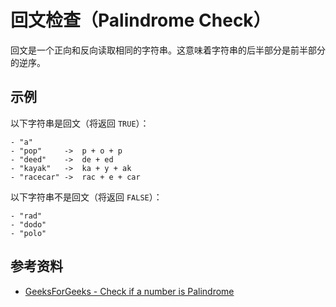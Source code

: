 # 回文检查（Palindrome Check）

回文是一个正向和反向读取相同的字符串。这意味着字符串的后半部分是前半部分的逆序。

## 示例

以下字符串是回文（将返回 `TRUE`）：

```
- "a"
- "pop"     ->  p + o + p
- "deed"    ->  de + ed
- "kayak"   ->  ka + y + ak
- "racecar" ->  rac + e + car
```

以下字符串不是回文（将返回 `FALSE`）：

```
- "rad"
- "dodo"
- "polo"
```

## 参考资料

- [GeeksForGeeks - Check if a number is Palindrome](https://www.geeksforgeeks.org/check-if-a-number-is-palindrome/)